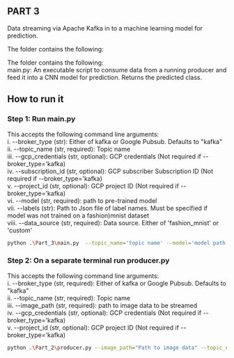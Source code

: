## PART 3

Data streaming via Apache Kafka in to a machine learning model for prediction.

The folder contains the following:

The folder contains the following:  
    main.py: An executable script to consume data from a running producer and feed it into a CNN model for prediction. Returns the predicted class.

## How to run it 
### Step 1: Run main.py  
This accepts the following command line arguments:  
i. --broker_type (str): Either of kafka or Google Pubsub. Defaults to "kafka"  
ii. --topic_name (str, required): Topic name  
iii. --gcp_credentials (str, optional): GCP credentials (Not required if --broker_type='kafka)  
iv. --subscription_id (str, optional): GCP subscriber Subscription ID (Not required if --broker_type='kafka)  
v. --project_id (str, optional): GCP project ID (Not required if --broker_type='kafka)  
vi. --model (str, required): path to pre-trained model  
vii. --labels (str): Path to Json file of label names. Must be specified if model was not trained on a fashion)mnist dataset  
viii. --data_source (str, required): Data source. Either of 'fashion_mnist' or 'custom'  


```bash
python .\Part_3\main.py  --topic_name='topic name' --model='model path' 
```

### Step 2: On a separate terminal run producer.py
This accepts the following command line arguments:  
i. --broker_type (str, required): Either of kafka or Google Pubsub. Defaults to "kafka"  
ii. --topic_name (str, required): Topic name   
iii. --image_path (str, required): path to image data to be streamed  
iv. --gcp_credentials (str, optional): GCP credentials (Not required if --broker_type='kafka)  
v. --project_id (str, optional): GCP project ID (Not required if --broker_type='kafka)

```bash
python .\Part_2\producer.py --image_path="Path to image data" --topic_name='Topic name'
```
